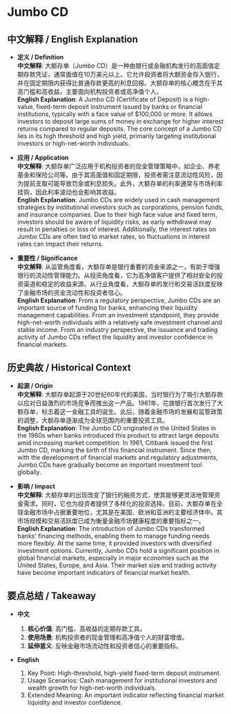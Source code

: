 # Jumbo CD

## 中文解释 / English Explanation

* **定义 / Definition**  
  **中文解释**: 大额存单（Jumbo CD）是一种由银行或金融机构发行的高面值定期存款凭证，通常面值在10万美元以上。它允许投资者将大额资金存入银行，并在固定期限内获得比普通存款更高的利息回报。大额存单的核心概念在于其高门槛和高收益，主要面向机构投资者或高净值个人。  
  **English Explanation**: A Jumbo CD (Certificate of Deposit) is a high-value, fixed-term deposit instrument issued by banks or financial institutions, typically with a face value of $100,000 or more. It allows investors to deposit large sums of money in exchange for higher interest returns compared to regular deposits. The core concept of a Jumbo CD lies in its high threshold and high yield, primarily targeting institutional investors or high-net-worth individuals.

* **应用 / Application**  
  **中文解释**: 大额存单广泛应用于机构投资者的现金管理策略中，如企业、养老基金和保险公司等。由于其高面值和固定期限，投资者需注意流动性风险，因为提前支取可能导致罚金或利息损失。此外，大额存单的利率通常与市场利率挂钩，因此利率波动也会影响其收益。  
  **English Explanation**: Jumbo CDs are widely used in cash management strategies by institutional investors such as corporations, pension funds, and insurance companies. Due to their high face value and fixed term, investors should be aware of liquidity risks, as early withdrawal may result in penalties or loss of interest. Additionally, the interest rates on Jumbo CDs are often tied to market rates, so fluctuations in interest rates can impact their returns.

* **重要性 / Significance**  
  **中文解释**: 从监管角度看，大额存单是银行重要的资金来源之一，有助于增强银行的流动性管理能力。从投资角度看，它为高净值客户提供了相对安全的投资渠道和稳定的收益来源。从行业角度看，大额存单的发行和交易活跃度反映了金融市场的资金流动性和投资者信心。  
  **English Explanation**: From a regulatory perspective, Jumbo CDs are an important source of funding for banks, enhancing their liquidity management capabilities. From an investment standpoint, they provide high-net-worth individuals with a relatively safe investment channel and stable income. From an industry perspective, the issuance and trading activity of Jumbo CDs reflect the liquidity and investor confidence in financial markets.

## 历史典故 / Historical Context

* **起源 / Origin**  
  **中文解释**: 大额存单起源于20世纪60年代的美国，当时银行为了吸引大额存款以应对日益激烈的市场竞争而推出这一产品。1961年，花旗银行首次发行了大额存单，标志着这一金融工具的诞生。此后，随着金融市场的发展和监管政策的调整，大额存单逐渐成为全球范围内的重要投资工具。  
  **English Explanation**: The Jumbo CD originated in the United States in the 1960s when banks introduced this product to attract large deposits amid increasing market competition. In 1961, Citibank issued the first Jumbo CD, marking the birth of this financial instrument. Since then, with the development of financial markets and regulatory adjustments, Jumbo CDs have gradually become an important investment tool globally.

* **影响 / Impact**  
  **中文解释**: 大额存单的出现改变了银行的融资方式，使其能够更灵活地管理资金需求。同时，它也为投资者提供了多样化的投资选择。目前，大额存单在全球金融市场中占据重要地位，尤其是在美国、欧洲和亚洲的主要经济体中。其市场规模和交易活跃度已成为衡量金融市场健康程度的重要指标之一。  
  **English Explanation**: The introduction of Jumbo CDs transformed banks' financing methods, enabling them to manage funding needs more flexibly. At the same time, it provided investors with diversified investment options. Currently, Jumbo CDs hold a significant position in global financial markets, especially in major economies such as the United States, Europe, and Asia. Their market size and trading activity have become important indicators of financial market health.

## 要点总结 / Takeaway

* **中文**  
  1. **核心价值**: 高门槛、高收益的定期存款工具。
  2. **使用场景**: 机构投资者的现金管理和高净值个人的财富增值。
  3. **延伸意义**: 反映金融市场流动性和投资者信心的重要指标。

* **English**  
  1. Key Point: High-threshold, high-yield fixed-term deposit instrument.
  2. Usage Scenarios: Cash management for institutional investors and wealth growth for high-net-worth individuals.
  3. Extended Meaning: An important indicator reflecting financial market liquidity and investor confidence.